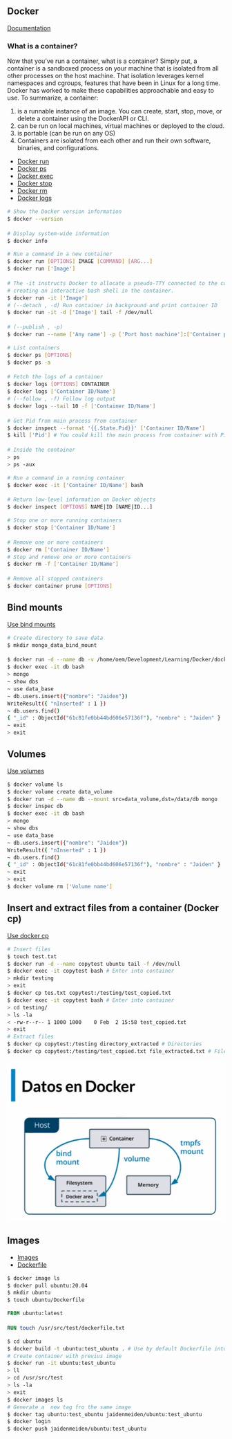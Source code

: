## Docker

[Documentation](https://docs.docker.com/)

### What is a container?

Now that you’ve run a container, what is a container? Simply put, a container is a sandboxed process on your machine that is isolated from all other processes on the host machine. That isolation leverages kernel namespaces and cgroups, features that have been in Linux for a long time. Docker has worked to make these capabilities approachable and easy to use. To summarize, a container:

1. is a runnable instance of an image. You can create, start, stop, move, or delete a container using the DockerAPI or CLI.
2. can be run on local machines, virtual machines or deployed to the cloud.
3. is portable (can be run on any OS)
4. Containers are isolated from each other and run their own software, binaries, and configurations.

* [Docker run](https://docs.docker.com/engine/reference/commandline/run/)
* [Docker ps](https://docs.docker.com/engine/reference/commandline/ps/)
* [Docker exec](https://docs.docker.com/engine/reference/commandline/exec/)
* [Docker stop](https://docs.docker.com/engine/reference/commandline/stop/)
* [Docker rm](https://docs.docker.com/engine/reference/commandline/rm/)
* [Docker logs](https://docs.docker.com/engine/reference/commandline/logs/)

```bash
# Show the Docker version information
$ docker --version

# Display system-wide information
$ docker info
```

```bash
# Run a command in a new container
$ docker run [OPTIONS] IMAGE [COMMAND] [ARG...]
$ docker run ['Image']

# The -it instructs Docker to allocate a pseudo-TTY connected to the container’s stdin; 
# creating an interactive bash shell in the container.
$ docker run -it ['Image']
# (--detach , -d) Run container in background and print container ID
$ docker run -it -d ['Image'] tail -f /dev/null

# (--publish , -p) 
$ docker run --name ['Any name'] -p ['Port host machine']:['Container port']

```

```bash
# List containers
$ docker ps [OPTIONS]
$ docker ps -a

# Fetch the logs of a container
$ docker logs [OPTIONS] CONTAINER
$ docker logs ['Container ID/Name']
# (--follow , -f) Follow log output
$ docker logs --tail 10 -f ['Container ID/Name']

# Get Pid from main process from container
$ docker inspect --format '{{.State.Pid}}' ['Container ID/Name']
$ kill ['Pid'] # You could kill the main process from container with Pid

# Inside the container
> ps
> ps -aux
```

```bash
# Run a command in a running container
$ docker exec -it ['Container ID/Name'] bash

# Return low-level information on Docker objects
$ docker inspect [OPTIONS] NAME|ID [NAME|ID...]
```

```bash
# Stop one or more running containers
$ docker stop ['Container ID/Name']

# Remove one or more containers
$ docker rm ['Container ID/Name']
# Stop and remove one or more containers
$ docker rm -f ['Container ID/Name']

# Remove all stopped containers
$ docker container prune [OPTIONS]
```

## Bind mounts

[Use bind mounts](https://docs.docker.com/get-started/06_bind_mounts/)

```bash
# Create directory to save data
$ mkdir mongo_data_bind_mount

$ docker run -d --name db -v /home/oem/Development/Learning/Docker/docker-experiments/mongo_data:/data/db mongo
$ docker exec -it db bash 
> mongo
~ show dbs
~ use data_base
~ db.users.insert({"nombre": "Jaiden"})
WriteResult({ "nInserted" : 1 })
~ db.users.find()
{ "_id" : ObjectId("61c81fe0bb44bd606e57136f"), "nombre" : "Jaiden" }
~ exit
> exit
```

## Volumes

[Use volumes](https://docs.docker.com/storage/volumes/)

```bash
$ docker volume ls
$ docker volume create data_volume
$ docker run -d --name db --mount src=data_volume,dst=/data/db mongo
$ docker inspec db 
$ docker exec -it db bash 
> mongo
~ show dbs
~ use data_base
~ db.users.insert({"nombre": "Jaiden"})
WriteResult({ "nInserted" : 1 })
~ db.users.find()
{ "_id" : ObjectId("61c81fe0bb44bd606e57136f"), "nombre" : "Jaiden" }
~ exit
> exit
$ docker volume rm ['Volume name']
```

## Insert and extract files from a container (Docker cp)

[Use docker cp](https://docs.docker.com/engine/reference/commandline/cp/)

```bash
# Insert files
$ touch test.txt
$ docker run -d --name copytest ubuntu tail -f /dev/null
$ docker exec -it copytest bash # Enter into container
> mkdir testing 
> exit
$ docker cp tes.txt copytest:/testing/test_copied.txt
$ docker exec -it copytest bash # Enter into container
> cd testing/
> ls -la
< -rw-r--r-- 1 1000 1000    0 Feb  2 15:58 test_copied.txt
> exit
# Extract files
$ docker cp copytest:/testing directory_extracted # Directories
$ docker cp copytest:/testing/test_copied.txt file_extracted.txt # Files
```

![Transfer information](images/transfert.png)

## Images

* [Images](https://docs.docker.com/engine/reference/commandline/images/)
* [Dockerfile](https://docs.docker.com/engine/reference/builder/)
 
```bash
$ docker image ls
$ docker pull ubuntu:20.04
$ mkdir ubuntu
$ touch ubuntu/Dockerfile
```

```Dockerfile
FROM ubuntu:latest

RUN touch /usr/src/test/dockerfile.txt
```

```bash
$ cd ubuntu
$ docker build -t ubuntu:test_ubuntu . # Use by default Dockerfile into directory
# Create container with previus image
$ docker run -it ubuntu:test_ubuntu
> ll
> cd /usr/src/test
> ls -la
> exit
$ docker images ls
# Generate a  new tag fro the same image
$ docker tag ubuntu:test_ubuntu jaidenmeiden/ubuntu:test_ubuntu
$ docker login
$ docker push jaidenmeiden/ubuntu:test_ubuntu

```


